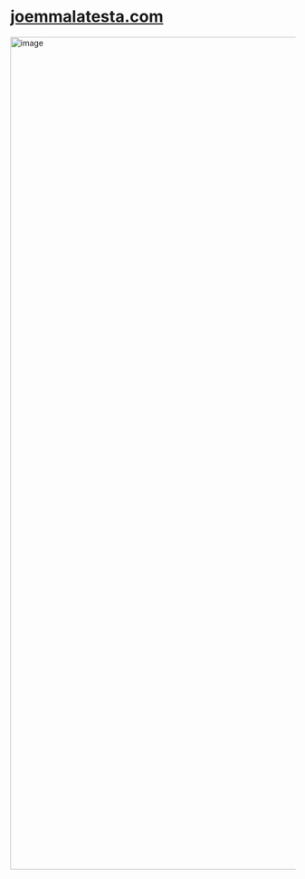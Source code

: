 # [joemmalatesta.com](https://joemmalatesta.com)
<img width="1470" alt="image" src="https://github.com/user-attachments/assets/0c551beb-e30f-437d-a86f-e4c0ed0bfacc" />

